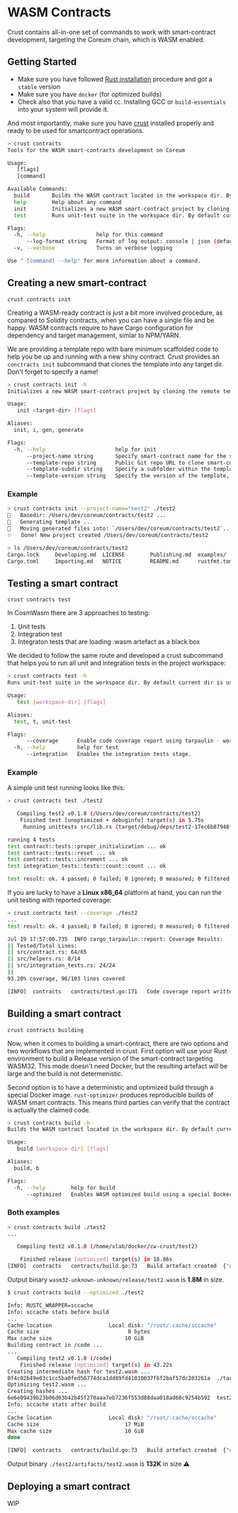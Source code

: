 # WASM Contracts

Crust contains all-in-one set of commands to work with smart-contract development, targeting the Coreum chain, which is WASM enabled.

## Getting Started

* Make sure you have followed [Rust installation](https://www.rust-lang.org/tools/install) procedure and got a `stable` version
* Make sure you have `docker` (for optimized builds)
* Check also that you have a valid `CC`. Installing GCC or `build-essentials` into your system will provide it.

And most importantly, make sure you have [crust](/README.md) installed properly and ready to be used for smartcontract operations.

```bash
> crust contracts
Tools for the WASM smart-contracts development on Coreum

Usage:
   [flags]
   [command]

Available Commands:
  build       Builds the WASM contract located in the workspace dir. By default current dir is used.
  help        Help about any command
  init        Initializes a new WASM smart-contract project by cloning the remote template into target dir
  test        Runs unit-test suite in the workspace dir. By default current dir is used.

Flags:
  -h, --help                help for this command
      --log-format string   Format of log output: console | json (default "console")
  -v, --verbose             Turns on verbose logging

Use " [command] --help" for more information about a command.
```

## Creating a new smart-contract

`crust contracts init`

Creating a WASM-ready contract is just a bit more involved procedure, as compared to Solidity contracts, when you can have a single file and be happy. WASM contracts require to have Cargo configuration for dependency and target management, simlar to NPM/YARN.

We are providing a template repo with bare minimum scaffolded code to help you be up and running with a new shiny contract. Crust provides an `conctracts init` subcommand that clones the template into any target dir. Don't forget to specify a name!

```bash
> crust contracts init -h
Initializes a new WASM smart-contract project by cloning the remote template into target dir

Usage:
   init <target-dir> [flags]

Aliases:
  init, i, gen, generate

Flags:
  -h, --help                      help for init
      --project-name string       Specify smart-contract name for the scaffolded template
      --template-repo string      Public Git repo URL to clone smart-contract template from (default "https://github.com/CoreumFoundation/smartcontract-template.git")
      --template-subdir string    Specify a subfolder within the template repository to be used as the actual template
      --template-version string   Specify the version of the template, e.g. 1.0, 1.0-minimal, 0.16 (default "1.0")

```

### Example

```bash
> crust contracts init --project-name="test2" ./test2
🔧   Basedir: /Users/dev/coreum/contracts/test2 ...
🔧   Generating template ...
🔧   Moving generated files into: `/Users/dev/coreum/contracts/test2`...
✨   Done! New project created /Users/dev/coreum/contracts/test2

> ls /Users/dev/coreum/contracts/test2
Cargo.lock     Developing.md  LICENSE        Publishing.md  examples/      schema/
Cargo.toml     Importing.md   NOTICE         README.md      rustfmt.toml   src/
```

## Testing a smart contract

`crust contracts test`

In CosmWasm there are 3 approaches to testing:
1) Unit tests
2) Integration test
3) Integraton tests that are loading .wasm artefact as a black box

We decided to follow the same route and developed a crust subcommand that helps you to run all unit and integration tests in the project workspace:

```bash
> crust contracts test -h
Runs unit-test suite in the workspace dir. By default current dir is used.

Usage:
   test [workspace-dir] [flags]

Aliases:
  test, t, unit-test

Flags:
      --coverage      Enable code coverage report using tarpaulin - works only on Linux/amd64 targets.
  -h, --help          help for test
      --integration   Enables the integration tests stage.

```

### Example

A simple unit test running looks like this:

```bash
> crust contracts test ./test2

   Compiling test2 v0.1.0 (/Users/dev/coreum/contracts/test2)
    Finished test [unoptimized + debuginfo] target(s) in 5.75s
     Running unittests src/lib.rs (target/debug/deps/test2-17ec6b87946f85ec)

running 4 tests
test contract::tests::proper_initialization ... ok
test contract::tests::reset ... ok
test contract::tests::increment ... ok
test integration_tests::tests::count::count ... ok

test result: ok. 4 passed; 0 failed; 0 ignored; 0 measured; 0 filtered out; finished in 0.00s
```

If you are lucky to have a  **Linux x86_64** platform at hand, you can run the unit testing with reported coverage:

```bash
> crust contracts test --coverage ./test2
...
test result: ok. 4 passed; 0 failed; 0 ignored; 0 measured; 0 filtered out; finished in 0.01s

Jul 19 17:57:00.735  INFO cargo_tarpaulin::report: Coverage Results:
|| Tested/Total Lines:
|| src/contract.rs: 64/65
|| src/helpers.rs: 8/14
|| src/integration_tests.rs: 24/24
||
93.20% coverage, 96/103 lines covered

[INFO]	contracts	contracts/test.go:171	Code coverage report written	{"path": "./test2/coverage/tarpaulin-report.html"}
```

## Building a smart contract

`crust contracts building`

Now, when it comes to building a smart-contract, there are two options and two workflows that are implemented in crust. First option will use your Rust environment to build a Release version of the smart-contract targeting WASM32. This mode doesn't need Docker, but the resulting artefact will be large and the build is not determenistic.

Second option is to have a deterministic and optimized build through a special Docker image. `rust-optimizer` produces reproducible builds of WASM smart contracts. This means third parties can verify that the contract is actually the claimed code.

```bash
> crust contracts build -h
Builds the WASM contract located in the workspace dir. By default current dir is used.

Usage:
   build [workspace-dir] [flags]

Aliases:
  build, b

Flags:
  -h, --help        help for build
      --optimized   Enables WASM optimized build using a special Docker image, ensuring minimum deployment size and predictable execution.
```

### Both examples

```bash
> crust contracts build ./test2
...

   Compiling test2 v0.1.0 (/home/xlab/docker/cw-crust/test2)

    Finished release [optimized] target(s) in 18.86s
[INFO]	contracts	contracts/build.go:73	Build artefact created	{"name": "test2", "dir": "./test2", "path": "./test2/target/wasm32-unknown-unknown/release/test2.wasm"}
```

Output binary `wasm32-unknown-unknown/release/test2.wasm` is **1.8M** in size.

```bash
$ crust contracts build --optimized ./test2

Info: RUSTC_WRAPPER=sccache
Info: sccache stats before build
...
Cache location                  Local disk: "/root/.cache/sccache"
Cache size                            0 bytes
Max cache size                       10 GiB
Building contract in /code ...
...
   Compiling test2 v0.1.0 (/code)
    Finished release [optimized] target(s) in 43.22s
Creating intermediate hash for test2.wasm ...
0f4c02b49e03c1cc5ba0fed56774dca1dd89fd41010037f6f2baf57dc203261a  ./target/wasm32-unknown-unknown/release/test2.wasm
Optimizing test2.wasm ...
Creating hashes ...
6e6e09439b23b06d03b42b45f270aaa7eb7236f553d88daa018ad60c9254b592  test2.wasm
Info: sccache stats after build
...
Cache location                  Local disk: "/root/.cache/sccache"
Cache size                           17 MiB
Max cache size                       10 GiB
done

[INFO]  contracts   contracts/build.go:73   Build artefact created  {"name": "test2", "dir": "./test2", "path": "./test2/artifacts/test2.wasm"}
```

Output binary `./test2/artifacts/test2.wasm` is **132K** in size ⚠️

## Deploying a smart contract

WIP
